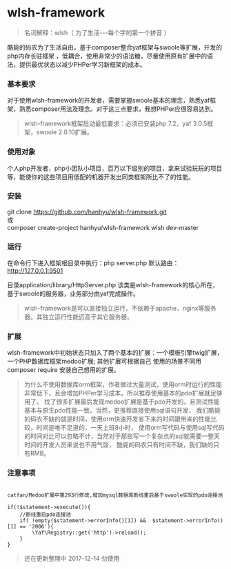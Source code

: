 # wlsh-framework
> 名词解释：wlsh（ 为了生活---每个字的第一个拼音 ）

酷毙的码农为了生活自由，基于composer整合yaf框架与swoole等扩展，开发的php内存长驻框架
，低耦合，使用非常少的语法糖，尽量使用原有扩展中的语法，提供最优状态以减少PHPer学习新框架的成本。

### 基本要求
对于使用wlsh-framework的开发者，需要掌握swoole基本的理念，熟悉yaf框架，熟悉composer用法及理念。对于这三点要求，我想PHPer应很容易达到。

> wlsh-framework框架启动最低要求：必须已安装php 7.2，yaf 3.0.5框架，swoole 2.0.10扩展。

### 使用对象

个人php开发者，php小团队小项目，百万以下级别的项目，拿来试验玩玩的项目等，能使你的这些项目用低配的机器开发出同类框架所比不了的性能。

### 安装

git clone https://github.com/hanhyu/wlsh-framework.git  
或  
composer create-project hanhyu/wlsh-framework wlsh dev-master


### 运行

在命令行下进入框架根目录中执行：php server.php  默认路由： http://127.0.0.1:9501

目录application/library/HttpServer.php 该类是wlsh-framework的核心所在，基于swoole的服务器，业务部分由yaf完成操作。

> wlsh-framework是可以直接独立运行，不依赖于apache，nginx等服务器。其独立运行性能远高于其它服务器。

### 扩展

wlsh-framework中初始状态只加入了两个基本的扩展：一个模板引擎twig扩展，一个PHP数据库框架medoo扩展; 其他扩展可根据自己
使用的场景不同用composer require 安装自己想用的扩展。

> 为什么不使用数据库orm框架，作者做过大量测试，使用orm时运行的性能非常低下，且会增加PHPer学习成本。所以推荐使用基本的pdo扩展就足够用了。
找了很多扩展最后发现medoo扩展是基于pdo开发的，且测试性能基本与原生pdo性能一致。当然，更推荐直接使用sql语句开发，
我们酷毙的码农不缺的就是时间，使用orm快速开发省下来的时间跟带来的性能比较，时间是唯不足道的，一天上班8小时，
使用orm写代码与使用sql写代码的时间对比可以忽略不计，当然对于那些写一个复杂点的sql就需要一整天时间的开发人员来说也不用气馁，
酷毙的码农只有时间不缺，我们缺的只有RMB。

### 注意事项

```

catfan/Medoo扩展中第293行修改,增加mysql数据库断线重启基于swoole实现的pdo连接池

if(!$statement->execute()){
    //断线重启pdo连接池
    if( !empty($statement->errorInfo()[1]) &&  $statement->errorInfo()[1] == '2006'){
        \Yaf\Registry::get('http')->reload();
    }
}

```

> 还在更新整理中 2017-12-14 勿使用